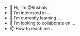 - 👋 Hi, I’m @Rushaly
- 👀 I’m interested in ...
- 🌱 I’m currently learning ...
- 💞️ I’m looking to collaborate on ...
- 📫 How to reach me ...

<!---
Rushaly/Rushaly is a ✨ special ✨ repository because its `README.md` (this file) appears on your GitHub profile.
You can click the Preview link to take a look at your changes.
--->
